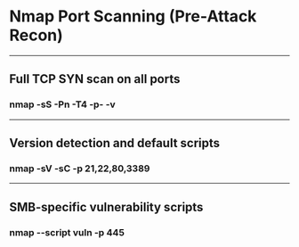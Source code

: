# Nmap Port Scanning (Pre-Attack Recon)
---
## Full TCP SYN scan on all ports
### nmap -sS -Pn -T4 -p- -v <target>
---
## Version detection and default scripts
### nmap -sV -sC -p 21,22,80,3389 <target>
---
## SMB-specific vulnerability scripts
### nmap --script vuln -p 445 <target>
